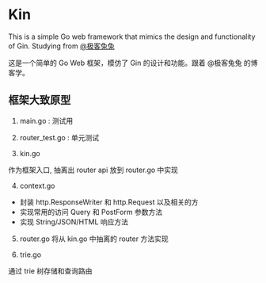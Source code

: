 # Kin

This is a simple Go web framework that mimics the design and functionality of Gin.
Studying from [@极客兔兔](https://geektutu.com/post/gee.html)

这是一个简单的 Go Web 框架，模仿了 Gin 的设计和功能。跟着 @极客兔兔 的博客学。

## 框架大致原型

1. main.go : 测试用
2. router_test.go : 单元测试

3. kin.go

作为框架入口, 抽离出 router api 放到 router.go 中实现

4. context.go

- 封装 http.ResponseWriter 和 http.Request 以及相关的方
- 实现常用的访问 Query 和 PostForm 参数方法
- 实现 String/JSON/HTML 响应方法

5. router.go
   将从 kin.go 中抽离的 router 方法实现

6. trie.go

通过 trie 树存储和查询路由
